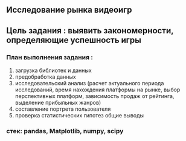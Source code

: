 ## Исследование рынка видеоигр 

## Цель задания : выявить закономерности, определяющие успешность игры

### План выполнения задания :
  1. загрузка библиотек и данных
  2. предобработка данных
  3. исследовательский анализ (расчет актуального периода исследований, время нахождения платформы на рынке, выбор перспективных платформ, зависимость продаж от рейтинга, выделение прибыльных жанров)
  4. составление портрета пользователя
  5. проверка статистических гипотез
общие выводы

### стек:  pandas, Matplotlib, numpy, scipy
